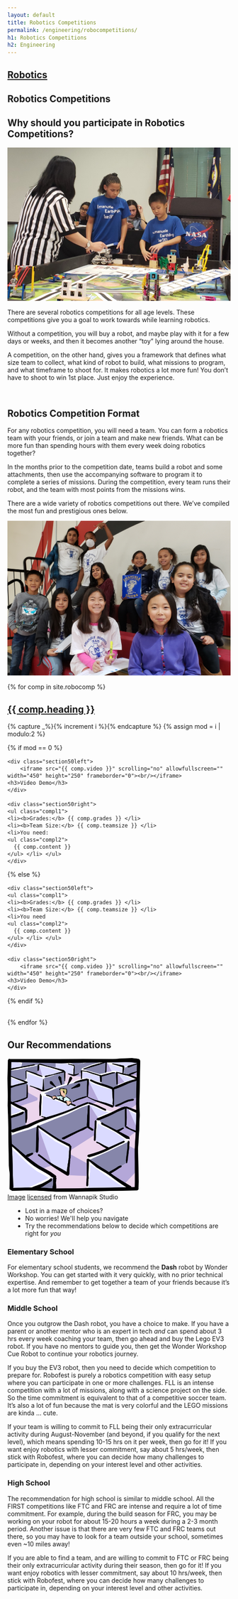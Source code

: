 ```yaml
---
layout: default
title: Robotics Competitions
permalink: /engineering/robocompetitions/
h1: Robotics Competitions
h2: Engineering
---
```

<section50short style="height: 75px; padding-bottom:10px">
  <div class="tabinactive">
    <h2><a href="/engineering/robotics">Robotics</a></h2>
  </div>
  <div class="tabactive">
    <h2>Robotics Competitions</h2>
  </div>
</section50short>

<section50> 
<h2>Why should you participate in Robotics Competitions?</h2>
<img class="section50left" src="/images/engg/EmanueleRobot.jpg">

<div class="section50right">
<p>There are several robotics competitions for all age levels. These competitions give you a goal to work towards while learning robotics. </p>
<p>Without a competition, you will buy a robot, and maybe play with it for a few days or weeks, and then it becomes another “toy” lying around the house.</p> 
<p>A competition, on the other hand, gives you a framework that defines what size team to collect, what kind of robot to build, what missions to program, and what timeframe to shoot for. It makes robotics a lot more fun!
You don’t have to shoot to win 1st place. Just enjoy the experience. </p>
 </div>
</section50>
<br>

<section50>
<h2>Robotics Competition Format</h2>

<div class="section50left">
<p>For any robotics competition, you will need a team. You can form a robotics team with your friends, or join a team and make new friends. What can be more fun than spending hours with them every week doing robotics together? </p>

<p>In the months prior to the competition date, teams build a robot and some attachments, then use the accompanying software to program it to complete a series of missions. During the competition, every team runs their robot, and the team with most points from the missions wins. </p>

<p>There are a wide variety of robotics competitions out there. We’ve compiled the most fun and prestigious ones below. </p>
</div>

<img class="section50right" src="/images/engg/EmanueleTeam.jpg">

</section50>

<br>

{% for comp in site.robocomp %}  
<section50> 
  <h2> <a href=" {{ comp.toplink }} " target="_blank">{{ comp.heading }} </a> </h2>

  <!-- Use capture to prevent outputting i -->
  {% capture _%}{% increment i %}{% endcapture %}
  {% assign mod = i | modulo:2 %}

  <!-- For even loop runs, put pic to left. Switch for odd -->
  {% if mod == 0 %}

    <div class="section50left">
        <iframe src="{{ comp.video }}" scrolling="no" allowfullscreen="" width="450" height="250" frameborder="0"><br/></iframe>
    <h3>Video Demo</h3>
    </div>

    <div class="section50right">
    <ul class="compl1">
    <li><b>Grades:</b> {{ comp.grades }} </li>
    <li><b>Team Size:</b> {{ comp.teamsize }} </li>
    <li>You need:
    <ul class="compl2">
      {{ comp.content }} 
    </ul> </li> </ul>
    </div>

  {% else %}

    <div class="section50left">
    <ul class="compl1">
    <li><b>Grades:</b> {{ comp.grades }} </li>
    <li><b>Team Size:</b> {{ comp.teamsize }} </li>
    <li>You need
    <ul class="compl2">
      {{ comp.content }} 
    </ul> </li> </ul>
    </div>

    <div class="section50right">
        <iframe src="{{ comp.video }}" scrolling="no" allowfullscreen="" width="450" height="250" frameborder="0"><br/></iframe>
    <h3>Video Demo</h3>
    </div>

  {% endif %}

</section50>
<br>
{% endfor %}

<section50>
  <h2>Our Recommendations</h2>

  <div class="section50left">
  <img style="width:300px" src="/images/stem/Maze.png">
  <div class="license">
   <a href="https://www.wannapik.com/vectors/5479" target="_blank">Image</a>
      <a href="https://creativecommons.org/licenses/by/3.0/" target="_blank">licensed</a> from Wannapik Studio
  </div>
  </div>
  <div class="section50right">
    <ul class="disc" style="padding-left:40px"> 
    <li>Lost in a maze of choices?</li>
    <li>No worries! We'll help you navigate</li>
    <li>Try the recommendations below to decide which competitions are right for <i>you</i></li>
    </ul>
  </div>
</section50>

<section50short> 
<h3>Elementary School</h3>
<p>For elementary school students, we recommend the <b>Dash</b> robot by Wonder Workshop. You can get started with it very quickly, with no prior technical expertise. And remember to get together a team of your friends because it’s a lot more fun that way! </p>

<h3>Middle School</h3>
<p> Once you outgrow the Dash robot, you have a choice to make. If you have a parent or another mentor who is an expert in tech <i>and</i> can spend about 3 hrs every week coaching your team, then go ahead and buy the Lego EV3 robot. If you have no mentors to guide you, then get the Wonder Workshop Cue Robot to continue your robotics journey. </p>

<p>If you buy the EV3 robot, then you need to decide which competition to prepare for. Robofest is purely a robotics competition with easy setup where you can participate in one or more challenges. FLL is an intense competition with a lot of missions, along with a science project on the side. So the time commitment is equivalent to that of a competitive soccer team. It’s also a lot of fun because the mat is very colorful and the LEGO missions are kinda … cute. </p>
<p> If your team is willing to commit to FLL being their only extracurricular activity during August-November (and beyond, if you qualify for the next level), which means spending 10-15 hrs on it per week, then go for it! If you want enjoy robotics with lesser commitment, say about 5 hrs/week, then stick with Robofest, where you can decide how many challenges to participate in, depending on your interest level and other activities.</p>

<h3>High School</h3>
<p>The recommendation for high school is similar to middle school. All the FIRST competitions like FTC and FRC are intense and require a lot of time commitment. For example, during the build season for FRC, you may be working on your robot for about 15-20 hours a week during a 2-3 month period. Another issue is that there are very few FTC and FRC teams out there, so you may have to look for a team outside your school, sometimes even ~10 miles away! </p>
<p>If you are able to find a team, and are willing to commit to FTC or FRC being their only extracurricular activity during their season, then go for it! If you want enjoy robotics with lesser commitment, say about 10 hrs/week, then stick with Robofest, where you can decide how many challenges to participate in, depending on your interest level and other activities.</p>
<br>
</section50short>